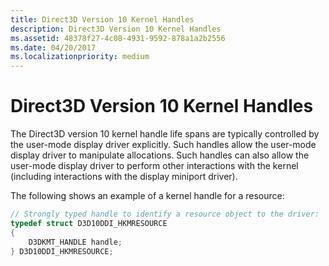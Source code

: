 ```yaml
---
title: Direct3D Version 10 Kernel Handles
description: Direct3D Version 10 Kernel Handles
ms.assetid: 48378f27-4c08-4931-9592-878a1a2b2556
ms.date: 04/20/2017
ms.localizationpriority: medium
---
```


# Direct3D Version 10 Kernel Handles


The Direct3D version 10 kernel handle life spans are typically controlled by the user-mode display driver explicitly. Such handles allow the user-mode display driver to manipulate allocations. Such handles can also allow the user-mode display driver to perform other interactions with the kernel (including interactions with the display miniport driver).

The following shows an example of a kernel handle for a resource:

```cpp
// Strongly typed handle to identify a resource object to the driver: 
typedef struct D3D10DDI_HKMRESOURCE
{
    D3DKMT_HANDLE handle;
} D3D10DDI_HKMRESOURCE;
```

 

 





